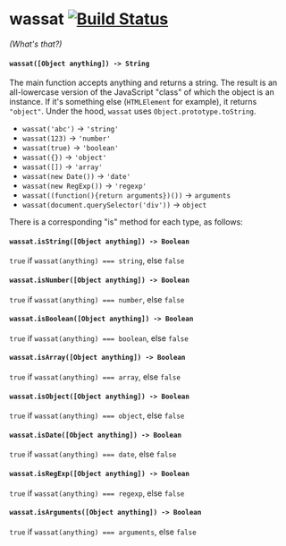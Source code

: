 # wassat [![Build Status](https://travis-ci.org/nickb1080/wassat.svg)](https://travis-ci.org/nickb1080/wassat)
_(What's that?)_

#### `wassat([Object anything]) -> String`
The main function accepts anything and returns a string. The result is an all-lowercase version of the JavaScript "class" of which the object is an instance. If it's something else (`HTMLElement` for example), it returns `"object"`. Under the hood, `wassat` uses `Object.prototype.toString`.

- `wassat('abc')` -> `'string'`
- `wassat(123)` -> `'number'`
- `wassat(true)` -> `'boolean'`
- `wassat({})` -> `'object'`
- `wassat([])` -> `'array'`
- `wassat(new Date())` -> `'date'`
- `wassat(new RegExp())` -> `'regexp'`
- `wassat((function(){return arguments})())` -> `arguments`
- `wassat(document.querySelector('div'))` -> `object`

There is a corresponding "is" method for each type, as follows:

#### `wassat.isString([Object anything]) -> Boolean`
`true` if `wassat(anything) === string`, else `false`

#### `wassat.isNumber([Object anything]) -> Boolean`
`true` if `wassat(anything) === number`, else `false`

#### `wassat.isBoolean([Object anything]) -> Boolean`
`true` if `wassat(anything) === boolean`, else `false`

#### `wassat.isArray([Object anything]) -> Boolean`
`true` if `wassat(anything) === array`, else `false`

#### `wassat.isObject([Object anything]) -> Boolean`
`true` if `wassat(anything) === object`, else `false`

#### `wassat.isDate([Object anything]) -> Boolean`
`true` if `wassat(anything) === date`, else `false`

#### `wassat.isRegExp([Object anything]) -> Boolean`
`true` if `wassat(anything) === regexp`, else `false`

#### `wassat.isArguments([Object anything]) -> Boolean`
`true` if `wassat(anything) === arguments`, else `false`
